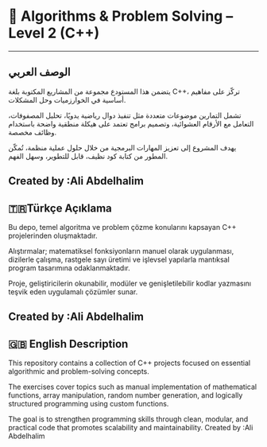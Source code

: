 
# 🧠 Algorithms & Problem Solving – Level 2 (C++)

---

##  الوصف العربي

يتضمن هذا المستودع مجموعة من المشاريع المكتوبة بلغة C++، تركّز على مفاهيم أساسية في الخوارزميات وحل المشكلات.

تشمل التمارين موضوعات متعددة مثل تنفيذ دوال رياضية يدويًا، تحليل المصفوفات، التعامل مع الأرقام العشوائية، وتصميم برامج تعتمد على هيكلة منطقية واضحة باستخدام وظائف مخصصة.

يهدف المشروع إلى تعزيز المهارات البرمجية من خلال حلول عملية منظمة، تُمكّن المطور من كتابة كود نظيف، قابل للتطوير، وسهل الفهم.

Created by :Ali Abdelhalim
---

## 🇹🇷Türkçe Açıklama

Bu depo, temel algoritma ve problem çözme konularını kapsayan C++ projelerinden oluşmaktadır.

Alıştırmalar; matematiksel fonksiyonların manuel olarak uygulanması, dizilerle çalışma, rastgele sayı üretimi ve işlevsel yapılarla mantıksal program tasarımına odaklanmaktadır.

Proje, geliştiricilerin okunabilir, modüler ve genişletilebilir kodlar yazmasını teşvik eden uygulamalı çözümler sunar.

Created by :Ali Abdelhalim
---

## 🇬🇧  English Description

This repository contains a collection of C++ projects focused on essential algorithmic and problem-solving concepts.

The exercises cover topics such as manual implementation of mathematical functions, array manipulation, random number generation, and logically structured programming using custom functions.

The goal is to strengthen programming skills through clean, modular, and practical code that promotes scalability and maintainability.
Created by :Ali Abdelhalim
